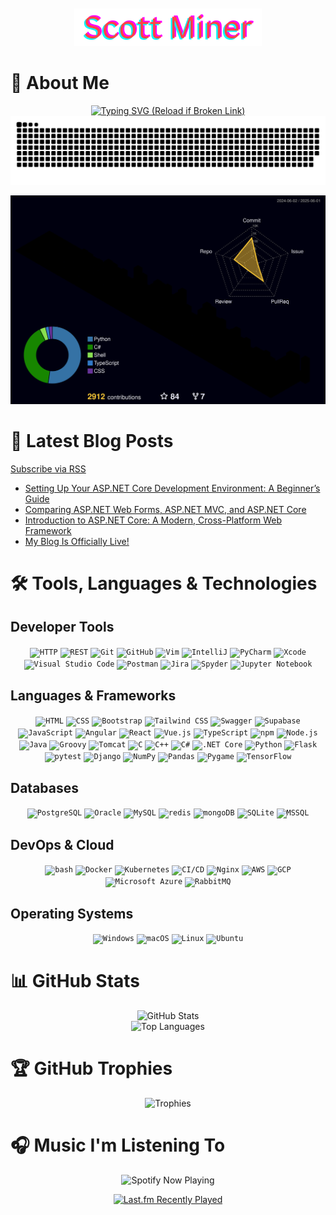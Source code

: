 <!-- Static Name Image with Glitch Effects -->
<p align="center">
  <img src="./images/scott-miner-glitch-transparent.png" alt="Scott Miner" style="max-width: 100%; margin-top: 20px">
</p>

<!-- Typing SVG -->
# 👋 About Me
<p align="center">
  <a href="https://git.io/typing-svg">
    <img src="https://typing-app-scott-99eae8fe7969.herokuapp.com?font=Fira+Code&weight=435&size=32f&duration=500&pause=1000&color=FF4444&center=true&width=800&lines=Hi!+I'm+Scott!;I+enjoy+solving+technical+problems...;...especially+when+things+are+working!;Lately%2C+more+has+been+working+than+not...;...so+I+can't+complain!;Professionally%2C+I've+worn+many+hats...;...Data+Engineer%2C+Analyst%2C+Scientist...;...%26+Software+Engineer!;I+love+design%2C+automation...;...%26+crafting+quality+products...;...in+programming%2C+web+design%2C+%26+ML!;When+I'm+not+coding...;...you+can+find+me+listening+to+music...;...or+strength+training!;Let's+connect!+Have+a+good+day!" alt="Typing SVG (Reload if Broken Link)">
  </a>
   <!-- Snake Game (GitHub Contribution Graph) -->
  <img src="https://raw.githubusercontent.com/sminerport/snk/output/github-contribution-grid-snake-reverse.svg" alt="Snake Game" />
</p>

<!-- 3D Contribution Graph -->
<p align="center">
  <img src="./profile-3d-contrib/profile-night-rainbow.svg" alt="3D GitHub Contribution Graph"/>
</p>


# 📜 Latest Blog Posts

[Subscribe via RSS](https://bloggie-efhpg4bbcsc0b2bz.westus2-01.azurewebsites.net/feed)

<!-- This marker is used by a GitHub Actions workflow to automatically inject the latest blog posts. -->
<!-- BLOG-POST-LIST:START -->
- [Setting Up Your ASP.NET Core Development Environment: A Beginner’s Guide](https://bloggie-efhpg4bbcsc0b2bz.westus2-01.azurewebsites.net/Blogs?urlHandle=setting-up-aspnet-core-development-environment)
- [Comparing ASP.NET Web Forms, ASP.NET MVC, and ASP.NET Core](https://bloggie-efhpg4bbcsc0b2bz.westus2-01.azurewebsites.net/Blogs?urlHandle=comparing-aspnet-web-forms-aspnet-mvc-aspnet-core)
- [Introduction to ASP.NET Core: A Modern, Cross-Platform Web Framework](https://bloggie-efhpg4bbcsc0b2bz.westus2-01.azurewebsites.net/Blogs?urlHandle=introduction-aspnet-core-modern-cross-platform)
- [My Blog Is Officially Live!](https://bloggie-efhpg4bbcsc0b2bz.westus2-01.azurewebsites.net/Blogs?urlHandle=my-blog-is-officially-live)
<!-- BLOG-POST-LIST:END -->
# 🛠️ Tools, Languages & Technologies

## Developer Tools
<div align="center">
<code><img width="50" src="https://raw.githubusercontent.com/marwin1991/profile-technology-icons/refs/heads/main/icons/http.png" alt="HTTP" title="HTTP"/></code>
<code><img width="50" src="https://raw.githubusercontent.com/marwin1991/profile-technology-icons/refs/heads/main/icons/rest.png" alt="REST" title="REST"/></code>
<code><img width="50" src="https://raw.githubusercontent.com/marwin1991/profile-technology-icons/refs/heads/main/icons/git.png" alt="Git" title="Git"/></code>
<code><img width="50" src="https://raw.githubusercontent.com/marwin1991/profile-technology-icons/refs/heads/main/icons/github.png" alt="GitHub" title="GitHub"/></code>
<code><img width="50" src="https://raw.githubusercontent.com/marwin1991/profile-technology-icons/refs/heads/main/icons/vim.png" alt="Vim" title="Vim"/></code>
<code><img width="50" src="https://raw.githubusercontent.com/marwin1991/profile-technology-icons/refs/heads/main/icons/intellij.png" alt="IntelliJ" title="IntelliJ"/></code>
<code><img width="50" src="https://raw.githubusercontent.com/marwin1991/profile-technology-icons/refs/heads/main/icons/pycharm.png" alt="PyCharm" title="PyCharm"/></code>
<code><img width="50" src="https://raw.githubusercontent.com/marwin1991/profile-technology-icons/refs/heads/main/icons/xcode.png" alt="Xcode" title="Xcode"/></code>
<code><img width="50" src="https://raw.githubusercontent.com/marwin1991/profile-technology-icons/refs/heads/main/icons/visual_studio_code.png" alt="Visual Studio Code" title="Visual Studio Code"/></code>
<code><img width="50" src="https://raw.githubusercontent.com/marwin1991/profile-technology-icons/refs/heads/main/icons/postman.png" alt="Postman" title="Postman"/></code>
<code><img width="50" src="https://raw.githubusercontent.com/marwin1991/profile-technology-icons/refs/heads/main/icons/jira.png" alt="Jira" title="Jira"/></code>
<code><img width="50" src="https://raw.githubusercontent.com/marwin1991/profile-technology-icons/refs/heads/main/icons/spyder.png" alt="Spyder" title="Spyder"/></code>
<code><img width="50" src="https://raw.githubusercontent.com/marwin1991/profile-technology-icons/refs/heads/main/icons/jupyter_notebook.png" alt="Jupyter Notebook" title="Jupyter Notebook"/></code>
</div>

## Languages & Frameworks
<div align="center">
<code><img width="50" src="https://raw.githubusercontent.com/marwin1991/profile-technology-icons/refs/heads/main/icons/html.png" alt="HTML" title="HTML"/></code>
<code><img width="50" src="https://raw.githubusercontent.com/marwin1991/profile-technology-icons/refs/heads/main/icons/css.png" alt="CSS" title="CSS"/></code>
<code><img width="50" src="https://raw.githubusercontent.com/marwin1991/profile-technology-icons/refs/heads/main/icons/bootstrap.png" alt="Bootstrap" title="Bootstrap"/></code>
<code><img width="50" src="https://raw.githubusercontent.com/marwin1991/profile-technology-icons/refs/heads/main/icons/tailwind_css.png" alt="Tailwind CSS" title="Tailwind CSS"/></code>
<code><img width="50" src="https://raw.githubusercontent.com/marwin1991/profile-technology-icons/refs/heads/main/icons/swagger.png" alt="Swagger" title="Swagger"/></code>
<code><img width="50" src="https://raw.githubusercontent.com/marwin1991/profile-technology-icons/refs/heads/main/icons/supabase.png" alt="Supabase" title="Supabase"/></code>
<code><img width="50" src="https://raw.githubusercontent.com/marwin1991/profile-technology-icons/refs/heads/main/icons/javascript.png" alt="JavaScript" title="JavaScript"/></code>
<code><img width="50" src="https://raw.githubusercontent.com/marwin1991/profile-technology-icons/refs/heads/main/icons/angular.png" alt="Angular" title="Angular"/></code>
<code><img width="50" src="https://raw.githubusercontent.com/marwin1991/profile-technology-icons/refs/heads/main/icons/react.png" alt="React" title="React"/></code>
<code><img width="50" src="https://raw.githubusercontent.com/marwin1991/profile-technology-icons/refs/heads/main/icons/vue_js.png" alt="Vue.js" title="Vue.js"/></code>
<code><img width="50" src="https://raw.githubusercontent.com/marwin1991/profile-technology-icons/refs/heads/main/icons/typescript.png" alt="TypeScript" title="TypeScript"/></code>
<code><img width="50" src="https://raw.githubusercontent.com/marwin1991/profile-technology-icons/refs/heads/main/icons/npm.png" alt="npm" title="npm"/></code>
<code><img width="50" src="https://raw.githubusercontent.com/marwin1991/profile-technology-icons/refs/heads/main/icons/node_js.png" alt="Node.js" title="Node.js"/></code>
<code><img width="50" src="https://raw.githubusercontent.com/marwin1991/profile-technology-icons/refs/heads/main/icons/java.png" alt="Java" title="Java"/></code>
<code><img width="50" src="https://raw.githubusercontent.com/marwin1991/profile-technology-icons/refs/heads/main/icons/groovy.png" alt="Groovy" title="Groovy"/></code>
<code><img width="50" src="https://raw.githubusercontent.com/marwin1991/profile-technology-icons/refs/heads/main/icons/tomcat.png" alt="Tomcat" title="Tomcat"/></code>
<code><img width="50" src="https://raw.githubusercontent.com/marwin1991/profile-technology-icons/refs/heads/main/icons/c.png" alt="C" title="C"/></code>
<code><img width="50" src="https://raw.githubusercontent.com/marwin1991/profile-technology-icons/refs/heads/main/icons/c++.png" alt="C++" title="C++"/></code>
<code><img width="50" src="https://raw.githubusercontent.com/marwin1991/profile-technology-icons/refs/heads/main/icons/c%23.png" alt="C#" title="C#"/></code>
<code><img width="50" src="https://raw.githubusercontent.com/marwin1991/profile-technology-icons/refs/heads/main/icons/_net_core.png" alt=".NET Core" title=".NET Core"/></code>
<code><img width="50" src="https://raw.githubusercontent.com/marwin1991/profile-technology-icons/refs/heads/main/icons/python.png" alt="Python" title="Python"/></code>
<code><img width="50" src="https://raw.githubusercontent.com/marwin1991/profile-technology-icons/refs/heads/main/icons/flask.png" alt="Flask" title="Flask"/></code>
<code><img width="50" src="https://raw.githubusercontent.com/marwin1991/profile-technology-icons/refs/heads/main/icons/pytest.png" alt="pytest" title="pytest"/></code>
<code><img width="50" src="https://raw.githubusercontent.com/marwin1991/profile-technology-icons/refs/heads/main/icons/django.png" alt="Django" title="Django"/></code>
<code><img width="50" src="https://raw.githubusercontent.com/marwin1991/profile-technology-icons/refs/heads/main/icons/numpy.png" alt="NumPy" title="NumPy"/></code>
<code><img width="50" src="https://raw.githubusercontent.com/marwin1991/profile-technology-icons/refs/heads/main/icons/pandas.png" alt="Pandas" title="Pandas"/></code>
<code><img width="50" src="https://raw.githubusercontent.com/marwin1991/profile-technology-icons/refs/heads/main/icons/pygame.png" alt="Pygame" title="Pygame"/></code>
<code><img width="50" src="https://raw.githubusercontent.com/marwin1991/profile-technology-icons/refs/heads/main/icons/tensorflow.png" alt="TensorFlow" title="TensorFlow"/></code>
</div>

## Databases
<div align="center">
<code><img width="50" src="https://raw.githubusercontent.com/marwin1991/profile-technology-icons/refs/heads/main/icons/postgresql.png" alt="PostgreSQL" title="PostgreSQL"/></code>
<code><img width="50" src="https://raw.githubusercontent.com/marwin1991/profile-technology-icons/refs/heads/main/icons/oracle.png" alt="Oracle" title="Oracle"/></code>
<code><img width="50" src="https://raw.githubusercontent.com/marwin1991/profile-technology-icons/refs/heads/main/icons/mysql.png" alt="MySQL" title="MySQL"/></code>
<code><img width="50" src="https://raw.githubusercontent.com/marwin1991/profile-technology-icons/refs/heads/main/icons/redis.png" alt="redis" title="redis"/></code>
<code><img width="50" src="https://raw.githubusercontent.com/marwin1991/profile-technology-icons/refs/heads/main/icons/mongodb.png" alt="mongoDB" title="mongoDB"/></code>
<code><img width="50" src="https://raw.githubusercontent.com/marwin1991/profile-technology-icons/refs/heads/main/icons/sqlite.png" alt="SQLite" title="SQLite"/></code>
<code><img width="50" src="https://raw.githubusercontent.com/marwin1991/profile-technology-icons/refs/heads/main/icons/mssql.png" alt="MSSQL" title="MSSQL"/></code>
</div>

## DevOps & Cloud
<div align="center">
<code><img width="50" src="https://raw.githubusercontent.com/marwin1991/profile-technology-icons/refs/heads/main/icons/bash.png" alt="bash" title="bash"/></code>
<code><img width="50" src="https://raw.githubusercontent.com/marwin1991/profile-technology-icons/refs/heads/main/icons/docker.png" alt="Docker" title="Docker"/></code>
<code><img width="50" src="https://raw.githubusercontent.com/marwin1991/profile-technology-icons/refs/heads/main/icons/kubernetes.png" alt="Kubernetes" title="Kubernetes"/></code>
<code><img width="50" src="https://raw.githubusercontent.com/marwin1991/profile-technology-icons/refs/heads/main/icons/ci_cd.png" alt="CI/CD" title="CI/CD"/></code>
<code><img width="50" src="https://raw.githubusercontent.com/marwin1991/profile-technology-icons/refs/heads/main/icons/nginx.png" alt="Nginx" title="Nginx"/></code>
<code><img width="50" src="https://raw.githubusercontent.com/marwin1991/profile-technology-icons/refs/heads/main/icons/aws.png" alt="AWS" title="AWS"/></code>
<code><img width="50" src="https://raw.githubusercontent.com/marwin1991/profile-technology-icons/refs/heads/main/icons/gcp.png" alt="GCP" title="GCP"/></code>
<code><img width="50" src="https://raw.githubusercontent.com/marwin1991/profile-technology-icons/refs/heads/main/icons/microsoft_azure.png" alt="Microsoft Azure" title="Microsoft Azure"/></code>
<code><img width="50" src="https://raw.githubusercontent.com/marwin1991/profile-technology-icons/refs/heads/main/icons/rabbitmq.png" alt="RabbitMQ" title="RabbitMQ"/></code>
</div>

## Operating Systems
<div align="center">
<code><img width="50" src="https://raw.githubusercontent.com/marwin1991/profile-technology-icons/refs/heads/main/icons/windows.png" alt="Windows" title="Windows"/></code>
<code><img width="50" src="https://raw.githubusercontent.com/marwin1991/profile-technology-icons/refs/heads/main/icons/macos.png" alt="macOS" title="macOS"/></code>
<code><img width="50" src="https://raw.githubusercontent.com/marwin1991/profile-technology-icons/refs/heads/main/icons/linux.png" alt="Linux" title="Linux"/></code>
<code><img width="50" src="https://raw.githubusercontent.com/marwin1991/profile-technology-icons/refs/heads/main/icons/ubuntu.png" alt="Ubuntu" title="Ubuntu"/></code>
</div>

# 📊 GitHub Stats
<!-- GitHub Stats -->
<p align="center">
  <img width="350" src="https://github-readme-stats-five-alpha-68.vercel.app/api?username=sminerport&show_icons=true&theme=algolia&count_private=true" alt="GitHub Stats" />
  <br/>
  <img width="350" src="https://github-readme-stats-five-alpha-68.vercel.app/api/top-langs/?username=sminerport&layout=compact&theme=algolia&langs_count=20&size_weight=0.5&count_weight=0.5&hide_progress=true" alt="Top Languages" />
</p>

# 🏆 GitHub Trophies
<!-- GitHub Trophies (Excluding 'Reviews') -->
<div align="center">
  <img src="https://github-profile-trophy.vercel.app/?username=sminerport&theme=algolia&no-frame=true&margin-w=15&title=-Reviews" alt="Trophies" />
</div>

<!-- Spotify Now Playing Widget -->
# 🎧 Music I'm Listening To
<p align="center">
  <img src="https://spotify-now-playing-rust.vercel.app/api/spotify?background_color=212121" alt="Spotify Now Playing" />
</p>

<!-- Last.fm Recently Played -->
<p align="center">
  <a href="https://www.last.fm/user/ScottDataScienc">
    <img src="https://lastfm-henna.vercel.app/api?user=ScottDataScienc&loved=true&loved_style=3&border_radius=5&header_style=normal_stats&show_user=always&footer_style=wave&count=5&width=480" alt="Last.fm Recently Played">
  </a>
</p>
